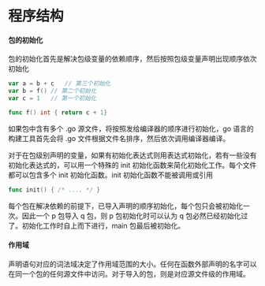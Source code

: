 # 程序结构

#### 包的初始化

包的初始化首先是解决包级变量的依赖顺序，然后按照包级变量声明出现顺序依次初始化

```go
var a = b + c	// 第三个初始化
var b = f()	// 第二个初始化
var c = 1	// 第一个初始化

func f() int { return c + 1}
```

如果包中含有多个 .go 源文件，将按照发给编译器的顺序进行初始化，go 语言的构建工具首先会将 .go 文件根据文件名排序，然后依次调用编译器编译。

对于在包级别声明的变量，如果有初始化表达式则用表达式初始化，若有一些没有初始化表达式的，可以用一个特殊的 init 初始化函数来简化初始化工作。每个文件都可以包含多个 init 初始化函数。init 初始化函数不能被调用或引用

```go
func init() { /* .... */ }
```

每个包在解决依赖的前提下，已导入声明的顺序初始化，每个包只会被初始化一次。因此一个 p 包导入 q 包，则 p 包初始化时可以认为 q 包必然已经初始化过了。初始化工作时自上而下进行，main 包最后被初始化。

#### 作用域

声明语句对应的词法域决定了作用域范围的大小。任何在函数外部声明的名字可以在同一个包的任何源文件中访问。对于导入的包，则是对应源文件级的作用域。